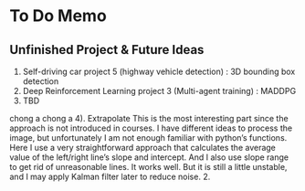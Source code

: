 # To Do Memo
## Unfinished Project & Future Ideas

1. Self-driving car project 5 (highway vehicle detection) : 3D bounding box detection
2. Deep Reinforcement Learning project 3 (Multi-agent training) : MADDPG
3. TBD

chong a chong a 
4). Extrapolate
This is the most interesting part since the approach is not introduced in courses. I have different ideas to process the image, but unfortunately I am not enough familiar with python’s functions. Here I use a very straightforward approach that calculates the average value of the left/right line’s slope and intercept. And I also use slope range to get rid of unreasonable lines. It works well. But it is still a little unstable, and I may apply Kalman filter later to reduce noise.
2.

